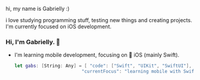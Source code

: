 hi, my name is Gabrielly :)

i love studying programming stuff, testing new things and creating projects. I'm currently focused on iOS development.






### Hi, I'm Gabrielly. 👋 

- I'm learning mobile development, focusing on 🍎 iOS (mainly Swift).

    ```swift
  let gabs: [String: Any] = [ "code": ["Swift", "UIKit", "SwiftUI"],
                             "currentFocus": "learning mobile with Swift"]
  ```

<!--


**doaard/doaard** is a ✨ _special_ ✨ repository because its `README.md` (this file) appears on your GitHub profile.

Here are some ideas to get you started:

- 🔭 I’m currently working on ...
- 🌱 I’m currently learning ...
- 👯 I’m looking to collaborate on ...
- 🤔 I’m looking for help with ...
- 💬 Ask me about ...
- 📫 How to reach me: ...
- 😄 Pronouns: ...
- ⚡ Fun fact: ...

-->
